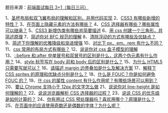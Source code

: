 题目来源：[前端面试每日 3+1（每日三问）](https://github.com/haizlin/fe-interview)

1、[圣杯布局和双飞翼布局的理解和区别，并用代码实现](https://github.com/zivenday/learning/issues/2)
2、[CSS3 有哪些新增的特性？](https://github.com/zivenday/learning/issues/5)
3、[在页面上隐藏元素的方法有哪些？](https://github.com/zivenday/learning/issues/8)
4、[CSS 选择器有哪些？哪些属性可以继承？](https://github.com/zivenday/learning/issues/11)
5、[CSS3 新增伪类有哪些并简要描述](https://github.com/zivenday/learning/issues/13)
6、[用 css 创建一个三角形，并简述原理](https://github.com/zivenday/learning/issues/17)
7、[简述你对 BFC 规范的理解](https://github.com/zivenday/learning/issues/20)
8、[清除浮动的方式有哪些及优缺点？](https://github.com/zivenday/learning/issues/23)
9、[简述下你理解的优雅降级和渐进增强](https://github.com/zivenday/learning/issues/26)
10、[对比下 px、em、rem 有什么不同？](https://github.com/zivenday/learning/issues/29)
11、[css 常用的布局方式有哪些？](https://github.com/zivenday/learning/issues/32)
12、[说说你对 css 盒子模型的理解](https://github.com/zivenday/learning/issues/35)
13、[::before 和:after 中单冒号和双冒号的区别是什么，这两个伪元素有什么作用？](https://github.com/zivenday/learning/issues/39)
14、[style 标签写在 body 前和 body 后的区别是什么？](https://github.com/zivenday/learning/issues/43)
15、[为什么 HTML5 只需要写<!DOCTYPE HTML>就可以？](https://github.com/zivenday/learning/issues/47)
16、[请描述 margin 边界叠加是什么及解决方案](https://github.com/zivenday/learning/issues/51)
17、[解释下 CSS sprites 的原理和优缺点分别是什么？](https://github.com/zivenday/learning/issues/56)
18、[什么是 FOUC？你是如何避免 FOUC 的？](https://github.com/zivenday/learning/issues/60)
19、[什 css 的属性 content 有什么作用呢？有哪些场景可以用到？](https://github.com/zivenday/learning/issues/64)
20、[要让 Chrome 支持小于 12px 的文字怎么做](https://github.com/zivenday/learning/issues/68)
21、[说说你对 line-height 是如何理解的？](https://github.com/zivenday/learning/issues/72)
22、[说说浏览器解析 CSS 选择器的过程？](https://github.com/zivenday/learning/issues/76)
23、[说说 CSS 的优先级是如何计算的？](https://github.com/zivenday/learning/issues/80)
24、[你有用过 CSS 预处理器吗？喜欢用哪个？原理是什么？](https://github.com/zivenday/learning/issues/84)
25、[在页面中的应该使用奇数还是偶数的字体？为什么呢？](https://github.com/zivenday/learning/issues/88)
